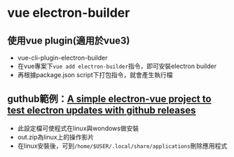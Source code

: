 # vue electron-builder

## 使用vue plugin(適用於vue3)
* vue-cli-plugin-electron-builder
* 在vue專案下`vue add electron-builder`指令，即可安裝electron builder
* 再根據package.json script下打包指令，就會產生執行檔

## guthub範例：[A simple electron-vue project to test electron updates with github releases](https://github.com/alondanoch/electron-builder-auto-update-example)
* 此設定檔可使程式在linux與wondows做安裝
* out.zip為linux上的操作影片
* 在linux安裝後，可到`/home/$USER/.local/share/applications`刪除應用程式